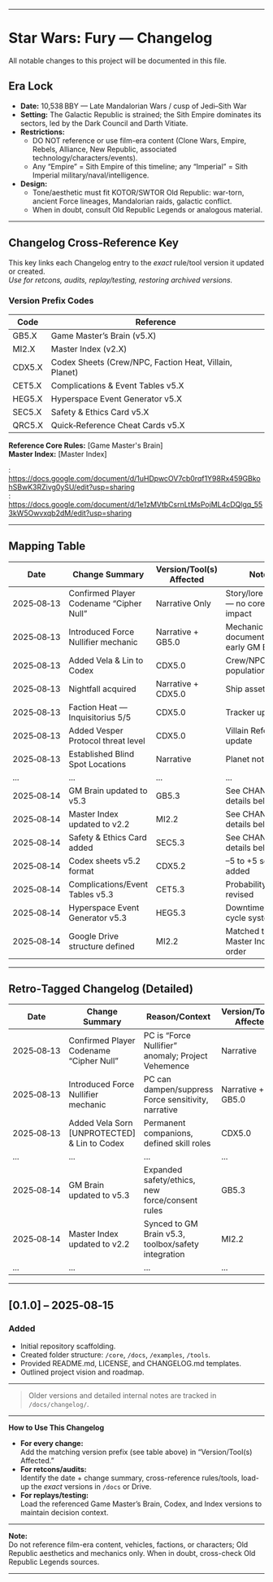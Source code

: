 ***

# Star Wars: Fury — Changelog

All notable changes to this project will be documented in this file.

## Era Lock

- **Date:** 10,538 BBY — Late Mandalorian Wars / cusp of Jedi–Sith War
- **Setting:** The Galactic Republic is strained; the Sith Empire dominates its sectors, led by the Dark Council and Darth Vitiate.
- **Restrictions:**  
  - DO NOT reference or use film-era content (Clone Wars, Empire, Rebels, Alliance, New Republic, associated technology/characters/events).
  - Any “Empire” = Sith Empire of this timeline; any “Imperial” = Sith Imperial military/naval/intelligence.
- **Design:**  
  - Tone/aesthetic must fit KOTOR/SWTOR Old Republic: war-torn, ancient Force lineages, Mandalorian raids, galactic conflict.
  - When in doubt, consult Old Republic Legends or analogous material.

***

## Changelog Cross‑Reference Key

This key links each Changelog entry to the *exact* rule/tool version it updated or created.  
*Use for retcons, audits, replay/testing, restoring archived versions.*

### Version Prefix Codes

| Code      | Reference                                               |
|-----------|--------------------------------------------------------|
| GB5.X     | Game Master’s Brain (v5.X)                             |
| MI2.X     | Master Index (v2.X)                                    |
| CDX5.X    | Codex Sheets (Crew/NPC, Faction Heat, Villain, Planet) |
| CET5.X    | Complications & Event Tables v5.X                      |
| HEG5.X    | Hyperspace Event Generator v5.X                        |
| SEC5.X    | Safety & Ethics Card v5.X                              |
| QRC5.X    | Quick‑Reference Cheat Cards v5.X                       |

**Reference Core Rules:** [Game Master's Brain]  
**Master Index:** [Master Index]

: https://docs.google.com/document/d/1uHDpwcOV7cb0rqf1Y98Rx459GBkohSBwK3RZivg0ySU/edit?usp=sharing  
: https://docs.google.com/document/d/1e1zMVtbCsrnLtMsPojML4cDQlgq_553kW5Owvxqb2dM/edit?usp=sharing

***

## Mapping Table

| Date        | Change Summary                          | Version/Tool(s) Affected | Notes                                   |
|-------------|----------------------------------------|-------------------------|-----------------------------------------|
| 2025‑08‑13  | Confirmed Player Codename “Cipher Null”| Narrative Only          | Story/lore update — no core doc impact  |
| 2025‑08‑13  | Introduced Force Nullifier mechanic    | Narrative + GB5.0       | Mechanic documented, early GM Brain     |
| 2025‑08‑13  | Added Vela & Lin to Codex              | CDX5.0                  | Crew/NPC Codex population               |
| 2025‑08‑13  | Nightfall acquired                     | Narrative + CDX5.0      | Ship asset added                        |
| 2025‑08‑13  | Faction Heat — Inquisitorius 5/5       | CDX5.0                  | Tracker updated                         |
| 2025‑08‑13  | Added Vesper Protocol threat level     | CDX5.0                  | Villain Reference update                |
| 2025‑08‑13  | Established Blind Spot Locations       | Narrative               | Planet notes                            |
| ...         | ...                                    | ...                     | ...                                     |
| 2025‑08‑14  | GM Brain updated to v5.3               | GB5.3                   | See CHANGELOG details below             |
| 2025‑08‑14  | Master Index updated to v2.2           | MI2.2                   | See CHANGELOG details below             |
| 2025‑08‑14  | Safety & Ethics Card added             | SEC5.3                  | See CHANGELOG details below             |
| 2025‑08‑14  | Codex sheets v5.2 format               | CDX5.2                  | –5 to +5 scales added                   |
| 2025‑08‑14  | Complications/Event Tables v5.3        | CET5.3                  | Probability system revised              |
| 2025‑08‑14  | Hyperspace Event Generator v5.3        | HEG5.3                  | Downtime/mission cycle system           |
| 2025‑08‑14  | Google Drive structure defined         | MI2.2                   | Matched to Master Index load order      |

***

## Retro‑Tagged Changelog (Detailed)

| Date        | Change Summary                              | Reason/Context                                      | Version/Tool(s) Affected | Transcript Link          |
|-------------|---------------------------------------------|-----------------------------------------------------|-------------------------|-------------------------|
| 2025‑08‑13  | Confirmed Player Codename “Cipher Null”     | PC is “Force Nullifier” anomaly; Project Vehemence   | Narrative               | [Vehemence Medbay]      |
| 2025‑08‑13  | Introduced Force Nullifier mechanic         | PC can dampen/suppress Force sensitivity, narrative  | Narrative + GB5.0       | [Cipher Null File]      |
| 2025‑08‑13  | Added Vela Sorn [UNPROTECTED] & Lin to Codex| Permanent companions, defined skill roles            | CDX5.0                  | [Nar Vathis Escape]     |
| ...         | ...                                         | ...                                                 | ...                     | ...                     |
| 2025‑08‑14  | GM Brain updated to v5.3                    | Expanded safety/ethics, new force/consent rules      | GB5.3                   | N/A                     |
| 2025‑08‑14  | Master Index updated to v2.2                | Synced to GM Brain v5.3, toolbox/safety integration  | MI2.2                   | N/A                     |
| ...         | ...                                         | ...                                                 | ...                     | ...                     |

***

## [0.1.0] – 2025‑08‑15

### Added
- Initial repository scaffolding.
- Created folder structure: `/core`, `/docs`, `/examples`, `/tools`.
- Provided README.md, LICENSE, and CHANGELOG.md templates.
- Outlined project vision and roadmap.

***

> Older versions and detailed internal notes are tracked in `/docs/changelog/`.

***

**How to Use This Changelog**

- **For every change:**  
  Add the matching version prefix (see table above) in “Version/Tool(s) Affected.”
- **For retcons/audits:**  
  Identify the date + change summary, cross-reference rules/tools, load-up the *exact* versions in `/docs` or Drive.
- **For replays/testing:**  
  Load the referenced Game Master’s Brain, Codex, and Index versions to maintain decision context.

***

**Note:**  
Do not reference film-era content, vehicles, factions, or characters; Old Republic aesthetics and mechanics only. When in doubt, cross-check Old Republic Legends sources.

***
